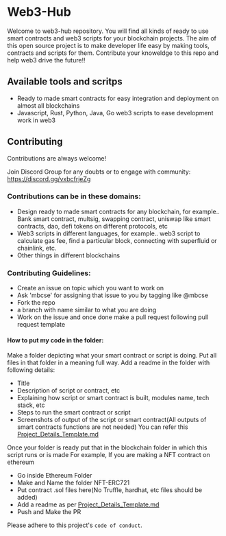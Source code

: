 
# Web3-Hub

Welcome to web3-hub repository. You will find all kinds of ready to use smart contracts and web3 scripts for your blockchain projects. The aim of this 
open source project is to make developer life easy by making tools, contracts and scripts for them.
Contribute your knoweldge to this repo and help web3 drive the future!!



## Available tools and scritps

- Ready to made smart contracts for easy integration and deployment on almost all blockchains
- Javascript, Rust, Python, Java, Go web3 scripts to ease development work in web3


## Contributing

Contributions are always welcome!

Join Discord Group for any doubts or to engage with community: https://discord.gg/vxbcfrjeZg

### Contributions can be in these domains:
- Design ready to made smart contracts for any blockchain, for example.. Bank smart contract, multsig, swapping contract, uniswap like smart contracts, dao, defi tokens on different protocols, etc
- Web3 scripts in different languages, for example.. web3 script to calculate gas fee, find a particular block, connecting with superfluid or chainlink, etc.
- Other things in different blockchains

### Contributing Guidelines:
- Create an issue on topic which you want to work on
- Ask 'mbcse' for assigning that issue to you by tagging like @mbcse
- Fork the repo
-  a branch with name similar to what you are doing
- Work on the issue and once done make a pull request following pull request template

#### How to put my code in the folder:

Make a folder depicting what your smart contract or script is doing.
Put all files in that folder in a meaning full way. Add a readme in the folder with following details:

- Title
- Description of script or contract, etc
- Explaining how script or smart contract is built, modules name, tech stack, etc
- Steps to run the smart contract or script
- Screenshots of output of the script or smart contract(All outputs of smart contracts functions are not needed) You can refer this [Project_Details_Template.md](https://github.com/theblockchainchief/web3-hub/blob/main/Project_Details_Template.md)

Once your folder is ready put that in the blockchain folder in which this script runs or is made
For example, If you are making a NFT contract on ethereum 
- Go inside Ethereum Folder
- Make and Name the folder NFT-ERC721
- Put contract .sol files here(No Truffle, hardhat, etc files should be added)
- Add a readme as per [Project_Details_Template.md](https://github.com/theblockchainchief/web3-hub/blob/main/Project_Details_Template.md)
- Push and Make the PR

Please adhere to this project's `code of conduct`.

